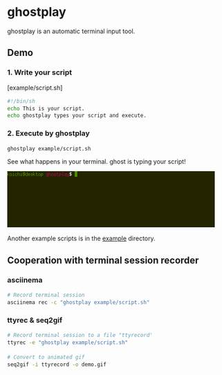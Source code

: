 # ghostplay

ghostplay is an automatic terminal input tool.

## Demo

### 1. Write your script

[example/script.sh]

```sh
#!/bin/sh
echo This is your script.
echo ghostplay types your script and execute.
```

### 2. Execute by ghostplay

```sh
ghostplay example/script.sh
```

See what happens in your terminal. ghost is typing your script!

![demo](demo.gif)

Another example scripts is in the [example](/example) directory.

## Cooperation with terminal session recorder

### asciinema

```sh
# Record terminal session
asciinema rec -c "ghostplay example/script.sh"
```

### ttyrec & seq2gif

```sh
# Record terminal session to a file "ttyrecord'
ttyrec -e "ghostplay example/script.sh"

# Convert to animated gif
seq2gif -i ttyrecord -o demo.gif
```

